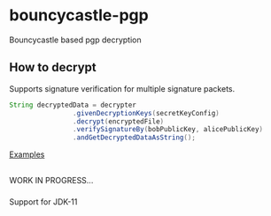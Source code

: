 # bouncycastle-pgp
Bouncycastle based pgp decryption

## How to decrypt
Supports signature verification for multiple signature packets.

```java
String decryptedData = decrypter
                .givenDecryptionKeys(secretKeyConfig)
                .decrypt(encryptedFile)
                .verifySignatureBy(bobPublicKey, alicePublicKey) 
                .andGetDecryptedDataAsString();
```
[Examples](https://github.com/priyanshus/bouncycastle-pgp/blob/master/src/test/java/com/tw/DecryptionTests.java)

##
WORK IN PROGRESS...

###
Support for JDK-11